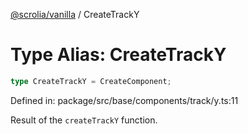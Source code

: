 [@scrolia/vanilla](../README.md) / CreateTrackY

# Type Alias: CreateTrackY

```ts
type CreateTrackY = CreateComponent;
```

Defined in: package/src/base/components/track/y.ts:11

Result of the `createTrackY` function.
